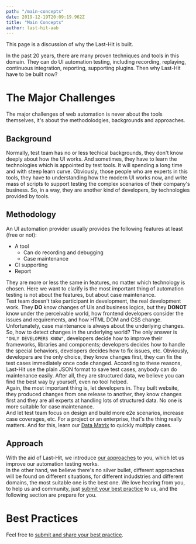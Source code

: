 ```yaml
---
path: "/main-concepts"
date: 2019-12-19T20:09:19.962Z
title: "Main Concepts"
author: last-hit-aab
---
```


<p class="sub-title">This page is a discussion of why the Last-Hit is built.</p>

In the past 20 years, there are many proven techniques and tools in this domain. They can do UI automation testing, including recording, replaying, continuous integration, reporting, supporting plugins. Then why Last-Hit have to be built now?

# The Major Challenges
The major challenges of web automation is never about the tools themselves, it's about the methodolodgies, backgrounds and approaches.

## Background
Normally, test team has no or less techical backgrounds, they don't know deeply about how the UI works. And sometimes, they have to learn the technologies which is appointed by test tools. It will spending a long time and with steep learn curve. Obviously, those people who are experts in this tools, they have to understanding how the modern UI works now, and write mass of scripts to support testing the complex scenarios of their company's business. So, in a way, they are another kind of developers, by technologies provided by tools.

## Methodology
An UI automation provider usually provides the following features at least (free or not):
- A tool
  - Can do recording and debugging
  - Case maintenance
- CI supporting
- Report

They are more or less the same in features, no matter which technology is chosen. Here we want to clarify is the most important thing of automation testing is not about the features, but about case maintenance.  
Test team doesn't take participant in development, the real development work. They **DO** know changes of UIs and business logics, but they **DONOT** know under the perceivable world, how frontend developers consider the issues and requirements, and how HTML DOM and CSS change. Unfortunately, case maintenance is always about the underlying changes.  
So, how to detect changes in the underlying world? The only answer is `"ONLY DEVELOPERS KNOW"`, developers decide how to improve their frameworks, libraries and components; developers decides how to handle the special behaviors, developers decides how to fix issues, etc. Obviously, developers are the only choice, they know changes first, they can fix the test cases immediately once code changed.
According to these reasons, Last-Hit use the plain JSON format to save test cases, anybody can do maintenance easily. After all, they are structured data, we believe you can find the best way by yourself, even no tool helped.  
Again, the most important thing is, let developers in. They built website, they produced changes from one release to another, they know changes first and they are all experts at handling lots of structured data. No one is more suitable for case maintenance.  
And let test team focus on design and build more e2e scenarios, increase case coverages, etc. For a project or an enterprise, that's the thing really matters. And for this, learn our [Data Matrix](/data-matrix/) to quickly multiply cases.

## Approach
With the aid of Last-Hit, we introduce [our approaches](/thinking-in-last-hit/) to you, which let us improve our automation testing works.  
In the other hand, we believe there's no silver bullet, different approaches will be found on different situations, for different indudstries and different domains, the most suitable one is the best one. We love hearing from you, to help us and community, just [submit your best practice](https://github.com/last-hit-aab/last-hit-pages-src) to us, and the following section are prepare for you.

# Best Practices
Feel free to [submit and share your best practice](https://github.com/last-hit-aab/last-hit-pages-src).